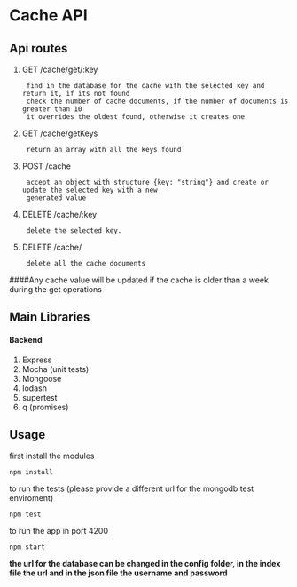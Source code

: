 # Cache API


## Api routes


1. GET /cache/get/:key

        find in the database for the cache with the selected key and return it, if its not found 
        check the number of cache documents, if the number of documents is greater than 10 
        it overrides the oldest found, otherwise it creates one

2. GET /cache/getKeys 

        return an array with all the keys found
        
        
3. POST /cache

        accept an object with structure {key: "string"} and create or update the selected key with a new
        generated value

4. DELETE /cache/:key

        delete the selected key. 

5. DELETE /cache/

        delete all the cache documents
        
 
####Any cache value will be updated if the cache is older than a week during the get operations
        
  
## Main Libraries


#### Backend
1. Express
2. Mocha (unit tests)
3. Mongoose 
4. lodash
5. supertest
6. q (promises)



## Usage

first install the modules

    npm install

to run the tests (please provide a different url for the mongodb test enviroment)

    npm test
    


to run the app in port 4200 

    npm start
    

**the url for the database can be changed in the config folder, 
in the index file the url and in the json file the username and password**
